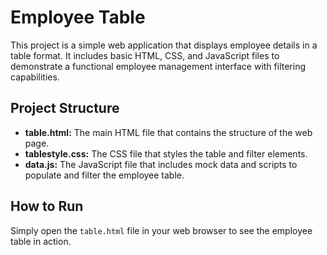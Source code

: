 # Employee Table

This project is a simple web application that displays employee details in a table format. It includes basic HTML, CSS, and JavaScript files to demonstrate a functional employee management interface with filtering capabilities.

## Project Structure

- **table.html:** The main HTML file that contains the structure of the web page.
- **tablestyle.css:** The CSS file that styles the table and filter elements.
- **data.js:** The JavaScript file that includes mock data and scripts to populate and filter the employee table.

## How to Run

Simply open the `table.html` file in your web browser to see the employee table in action.
